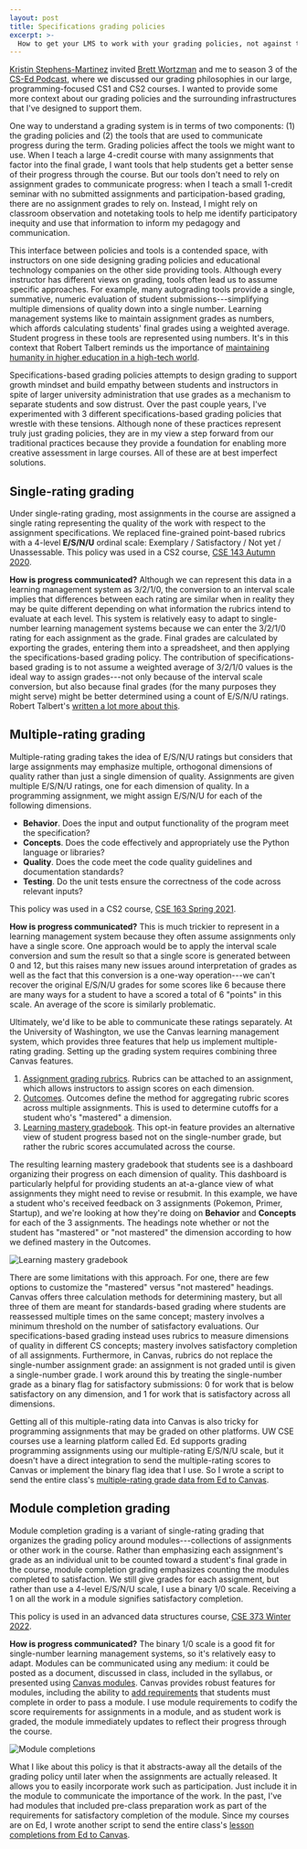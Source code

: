 ```yaml
---
layout: post
title: Specifications grading policies
excerpt: >-
  How to get your LMS to work with your grading policies, not against them.
---
```


[Kristin Stephens-Martinez](https://users.cs.duke.edu/~ksm/) invited [Brett Wortzman](https://homes.cs.washington.edu/~brettwo/) and me to season 3 of the [CS-Ed Podcast](https://csedpodcast.org/), where we discussed our grading philosophies in our large, programming-focused CS1 and CS2 courses. I wanted to provide some more context about our grading policies and the surrounding infrastructures that I've designed to support them.

One way to understand a grading system is in terms of two components: (1) the grading policies and (2) the tools that are used to communicate progress during the term. Grading policies affect the tools we might want to use. When I teach a large 4-credit course with many assignments that factor into the final grade, I want tools that help students get a better sense of their progress through the course. But our tools don't need to rely on assignment grades to communicate progress: when I teach a small 1-credit seminar with no submitted assignments and participation-based grading, there are no assignment grades to rely on. Instead, I might rely on classroom observation and notetaking tools to help me identify participatory inequity and use that information to inform my pedagogy and communication.

This interface between policies and tools is a contended space, with instructors on one side designing grading policies and educational technology companies on the other side providing tools. Although every instructor has different views on grading, tools often lead us to assume specific approaches. For example, many autograding tools provide a single, summative, numeric evaluation of student submissions---simplifying multiple dimensions of quality down into a single number. Learning management systems like to maintain assignment grades as numbers, which affords calculating students' final grades using a weighted average. Student progress in these tools are represented using numbers. It's in this context that Robert Talbert reminds us the importance of [maintaining humanity in higher education in a high-tech world](https://rtalbert.org/maintaining-humanity-in-higher-education-in-a-high-tech-world/).

Specifications-based grading policies attempts to design grading to support growth mindset and build empathy between students and instructors in spite of larger university administration that use grades as a mechanism to separate students and sow distrust. Over the past couple years, I've experimented with 3 different specifications-based grading policies that wrestle with these tensions. Although none of these practices represent truly just grading policies, they are in my view a step forward from our traditional practices because they provide a foundation for enabling more creative assessment in large courses. All of these are at best imperfect solutions.

## Single-rating grading

Under single-rating grading, most assignments in the course are assigned a single rating representing the quality of the work with respect to the assignment specifications. We replaced fine-grained point-based rubrics with a 4-level **E/S/N/U** ordinal scale: Exemplary / Satisfactory / Not yet / Unassessable. This policy was used in a CS2 course, [CSE 143 Autumn 2020](https://courses.cs.washington.edu/courses/cse143/20au/about/#grading).

**How is progress communicated?** Although we can represent this data in a learning management system as 3/2/1/0, the conversion to an interval scale implies that differences between each rating are similar when in reality they may be quite different depending on what information the rubrics intend to evaluate at each level. This system is relatively easy to adapt to single-number learning management systems because we can enter the 3/2/1/0 rating for each assignment as the grade. Final grades are calculated by exporting the grades, entering them into a spreadsheet, and then applying the specifications-based grading policy. The contribution of specifications-based grading is to not assume a weighted average of 3/2/1/0 values is the ideal way to assign grades---not only because of the interval scale conversion, but also because final grades (for the many purposes they might serve) might be better determined using a count of E/S/N/U ratings. Robert Talbert's [written a lot more about this](https://rtalbert.org/tag/mastery-grading/).

## Multiple-rating grading

Multiple-rating grading takes the idea of E/S/N/U ratings but considers that large assignments may emphasize multiple, orthogonal dimensions of quality rather than just a single dimension of quality. Assignments are given multiple E/S/N/U ratings, one for each dimension of quality. In a programming assignment, we might assign E/S/N/U for each of the following dimensions.

- **Behavior**. Does the input and output functionality of the program meet the specification?
- **Concepts**. Does the code effectively and appropriately use the Python language or libraries?
- **Quality**. Does the code meet the code quality guidelines and documentation standards?
- **Testing**. Do the unit tests ensure the correctness of the code across relevant inputs?

This policy was used in a CS2 course, [CSE 163 Spring 2021](https://courses.cs.washington.edu/courses/cse163/21sp/#grading).

**How is progress communicated?** This is much trickier to represent in a learning management system because they often assume assignments only have a single score. One approach would be to apply the interval scale conversion and sum the result so that a single score is generated between 0 and 12, but this raises many new issues around interpretation of grades as well as the fact that this conversion is a one-way operation---we can't recover the original E/S/N/U grades for some scores like 6 because there are many ways for a student to have a scored a total of 6 "points" in this scale. An average of the score is similarly problematic.

Ultimately, we'd like to be able to communicate these ratings separately. At the University of Washington, we use the Canvas learning management system, which provides three features that help us implement multiple-rating grading. Setting up the grading system requires combining three Canvas features.

1. [Assignment grading rubrics](https://community.canvaslms.com/t5/Instructor-Guide/How-do-I-add-a-rubric-to-an-assignment/ta-p/1058). Rubrics can be attached to an assignment, which allows instructors to assign scores on each dimension.
2. [Outcomes](https://community.canvaslms.com/t5/Canvas-Basics-Guide/What-are-Outcomes/ta-p/75). Outcomes define the method for aggregating rubric scores across multiple assignments. This is used to determine cutoffs for a student who's "mastered" a dimension.
3. [Learning mastery gradebook](https://community.canvaslms.com/t5/Instructor-Guide/How-do-I-use-the-Learning-Mastery-Gradebook-to-view-outcome/ta-p/775). This opt-in feature provides an alternative view of student progress based not on the single-number grade, but rather the rubric scores accumulated across the course.

The resulting learning mastery gradebook that students see is a dashboard organizing their progress on each dimension of quality. This dashboard is particularly helpful for providing students an at-a-glance view of what assignments they might need to revise or resubmit. In this example, we have a student who's received feedback on 3 assignments (Pokemon, Primer, Startup), and we're looking at how they're doing on **Behavior** and **Concepts** for each of the 3 assignments. The headings note whether or not the student has "mastered" or "not mastered" the dimension according to how we defined mastery in the Outcomes.

![Learning mastery gradebook](/assets/images/learning-mastery-gradebook.svg)

There are some limitations with this approach. For one, there are few options to customize the "mastered" versus "not mastered" headings. Canvas offers three calculation methods for determining mastery, but all three of them are meant for standards-based grading where students are reassessed multiple times on the same concept; mastery involves a minimum threshold on the number of satisfactory evaluations. Our specifications-based grading instead uses rubrics to measure dimensions of quality in different CS concepts; mastery involves satisfactory completion of all assignments. Furthermore, in Canvas, rubrics do not replace the single-number assignment grade: an assignment is not graded until is given a single-number grade. I work around this by treating the single-number grade as a binary flag for satisfactory submissions: 0 for work that is below satisfactory on any dimension, and 1 for work that is satisfactory across all dimensions.

Getting all of this multiple-rating data into Canvas is also tricky for programming assignments that may be graded on other platforms. UW CSE courses use a learning platform called Ed. Ed supports grading programming assignments using our multiple-rating E/S/N/U scale, but it doesn't have a direct integration to send the multiple-rating scores to Canvas or implement the binary flag idea that I use. So I wrote a script to send the entire class's [multiple-rating grade data from Ed to Canvas](https://gist.github.com/kevinlin1/f3bb1bab2bab2ce65ba947e6d5040a58).

## Module completion grading

Module completion grading is a variant of single-rating grading that organizes the grading policy around modules---collections of assignments or other work in the course. Rather than emphasizing each assignment's grade as an individual unit to be counted toward a student's final grade in the course, module completion grading emphasizes counting the modules completed to satisfaction. We still give grades for each assignment, but rather than use a 4-level E/S/N/U scale, I use a binary 1/0 scale. Receiving a 1 on all the work in a module signifies satisfactory completion.

This policy is used in an advanced data structures course, [CSE 373 Winter 2022](https://courses.cs.washington.edu/courses/cse373/22wi/#deliberate-practice).

**How is progress communicated?** The binary 1/0 scale is a good fit for single-number learning management systems, so it's relatively easy to adapt. Modules can be communicated using any medium: it could be posted as a document, discussed in class, included in the syllabus, or presented using [Canvas modules](https://community.canvaslms.com/t5/Canvas-Basics-Guide/What-are-Modules/ta-p/6). Canvas provides robust features for modules, including the ability to [add requirements](https://community.canvaslms.com/t5/Instructor-Guide/How-do-I-add-requirements-to-a-module/ta-p/1131) that students must complete in order to pass a module. I use module requirements to codify the score requirements for assignments in a module, and as student work is graded, the module immediately updates to reflect their progress through the course.

![Module completions](/assets/images/module-completions.svg)

What I like about this policy is that it abstracts-away all the details of the grading policy until later when the assignments are actually released. It allows you to easily incorporate work such as participation. Just include it in the module to communicate the importance of the work. In the past, I've had modules that included pre-class preparation work as part of the requirements for satisfactory completion of the module. Since my courses are on Ed, I wrote another script to send the entire class's [lesson completions from Ed to Canvas](https://gist.github.com/kevinlin1/9d233b3f9957201f619afb9d5b27a08e).
